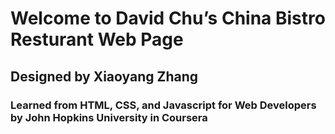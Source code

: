 # Welcome to David Chu’s China Bistro Resturant Web Page

## Designed by Xiaoyang Zhang 
### Learned from HTML, CSS, and Javascript for Web Developers by John Hopkins University in Coursera
